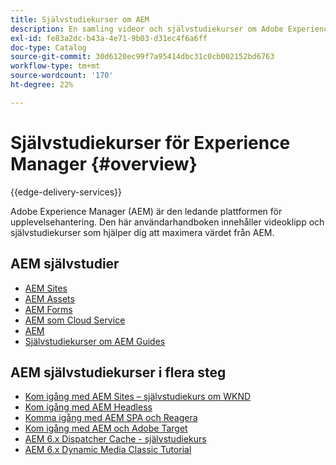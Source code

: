 ```yaml
---
title: Självstudiekurser om AEM
description: En samling videor och självstudiekurser om Adobe Experience Manager.
exl-id: fe83a2dc-b43a-4e71-9b03-d31ec4f6a6ff
doc-type: Catalog
source-git-commit: 30d6120ec99f7a95414dbc31c0cb002152bd6763
workflow-type: tm+mt
source-wordcount: '170'
ht-degree: 22%

---
```


# Självstudiekurser för Experience Manager {#overview}

{{edge-delivery-services}}

Adobe Experience Manager (AEM) är den ledande plattformen för upplevelsehantering. Den här användarhandboken innehåller videoklipp och självstudiekurser som hjälper dig att maximera värdet från AEM.

## AEM självstudier

+ [AEM Sites](https://experienceleague.adobe.com/docs/experience-manager-learn/sites/overview.html)
+ [AEM Assets](https://experienceleague.adobe.com/docs/experience-manager-learn/assets/overview.html)
+ [AEM Forms](https://experienceleague.adobe.com/docs/experience-manager-learn/forms/overview.html)
+ [AEM som Cloud Service](https://experienceleague.adobe.com/docs/experience-manager-learn/cloud-service/overview.html)
+ [AEM](https://experienceleague.adobe.com/docs/experience-manager-learn/foundation/overview.html)
+ [Självstudiekurser om AEM Guides](https://experienceleague.adobe.com/docs/experience-manager-guides-learn/tutorials/overview.html)

## AEM självstudiekurser i flera steg

+ [Kom igång med AEM Sites – självstudiekurs om WKND](https://experienceleague.adobe.com/docs/experience-manager-learn/getting-started-wknd-tutorial-develop/overview.html)
+ [Kom igång med AEM Headless](https://experienceleague.adobe.com/docs/experience-manager-learn/getting-started-with-aem-headless/overview.html)
+ [Komma igång med AEM SPA och Reagera](https://experienceleague.adobe.com/docs/experience-manager-learn/spa-react-tutorial/overview.html)
+ [Kom igång med AEM och Adobe Target](https://experienceleague.adobe.com/docs/experience-manager-learn/aem-target-tutorial/overview.html)
+ [AEM 6.x Dispatcher Cache - självstudiekurs](https://experienceleague.adobe.com/docs/experience-manager-learn/dispatcher-tutorial/overview.html)
+ [AEM 6.x Dynamic Media Classic Tutorial](https://experienceleague.adobe.com/docs/experience-manager-learn/dynamic-media-classic-tutorial/overview.html)
